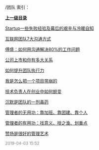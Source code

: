 /团队 索引：


**[上一级目录](/index.md)**

[Startup一些失败经验及幕后的艰辛与冷暖自知](/团队/Startup一些失败经验及幕后的艰辛与冷暖自知.md)

[互联网团队7大沟通方式](/团队/互联网团队7大沟通方式.md)

[傅盛：如何用沟通解决80%的工作问题](/团队/傅盛：如何用沟通解决80%的工作问题.md)

[公司上市和你有多大关系](/团队/公司上市和你有多大关系.md)

[如何提升团队执行力](/团队/如何提升团队执行力.md)

[我是怎么把一个项目带崩的](/团队/我是怎么把一个项目带崩的.md)

[技术负责人在创业中如何蜕变](/团队/技术负责人在创业中如何蜕变.md)

[沉默是团队的一剂毒药](/团队/沉默是团队的一剂毒药.md)

[管理者的无用功：靠加班、靠团建、靠个人](/团队/管理者的无用功：靠加班、靠团建、靠个人.md)

[管理者的有用功：找意义、授之渔、划重点](/团队/管理者的有用功：找意义、授之渔、划重点.md)

[赞扬是很好的管理艺术](/团队/赞扬是很好的管理艺术.md)


<font size=2 color='grey'> 2019-04-03 15:52 </font>